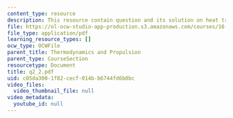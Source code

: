 ```yaml
---
content_type: resource
description: This resource contain question and its solution on heat transer.
file: https://ol-ocw-studio-app-production.s3.amazonaws.com/courses/16-01-unified-engineering-i-ii-iii-iv-fall-2005-spring-2006/c05da3001f82cecf014bb6744fd6b8bc_q2_2.pdf
file_type: application/pdf
learning_resource_types: []
ocw_type: OCWFile
parent_title: Thermodynamics and Propulsion
parent_type: CourseSection
resourcetype: Document
title: q2_2.pdf
uid: c05da300-1f82-cecf-014b-b6744fd6b8bc
video_files:
  video_thumbnail_file: null
video_metadata:
  youtube_id: null
---
```

